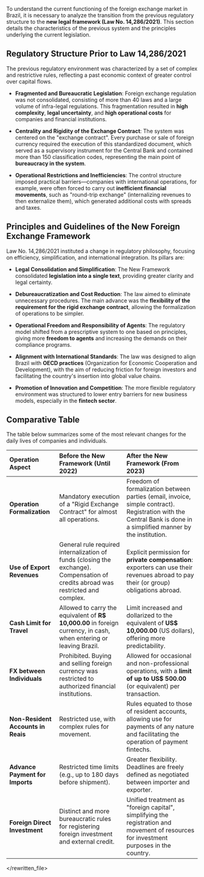 To understand the current functioning of the foreign exchange market in Brazil, it is necessary to analyze the transition from the previous regulatory structure to the **new legal framework (Law No. 14,286/2021)**. This section details the characteristics of the previous system and the principles underlying the current legislation.

## Regulatory Structure Prior to Law 14,286/2021

The previous regulatory environment was characterized by a set of complex and restrictive rules, reflecting a past economic context of greater control over capital flows.

* **Fragmented and Bureaucratic Legislation**: Foreign exchange regulation was not consolidated, consisting of more than 40 laws and a large volume of infra-legal regulations. This fragmentation resulted in **high complexity**, **legal uncertainty**, and **high operational costs** for companies and financial institutions.

* **Centrality and Rigidity of the Exchange Contract**: The system was centered on the "exchange contract". Every purchase or sale of foreign currency required the execution of this standardized document, which served as a supervisory instrument for the Central Bank and contained more than 150 classification codes, representing the main point of **bureaucracy in the system**.

* **Operational Restrictions and Inefficiencies**: The control structure imposed practical barriers—companies with international operations, for example, were often forced to carry out **inefficient financial movements**, such as "round-trip exchange" (internalizing revenues to then externalize them), which generated additional costs with spreads and taxes.

## Principles and Guidelines of the New Foreign Exchange Framework

Law No. 14,286/2021 instituted a change in regulatory philosophy, focusing on efficiency, simplification, and international integration. Its pillars are:

* **Legal Consolidation and Simplification**: The New Framework consolidated **legislation into a single text**, providing greater clarity and legal certainty.

* **Debureaucratization and Cost Reduction**: The law aimed to eliminate unnecessary procedures. The main advance was the **flexibility of the requirement for the rigid exchange contract**, allowing the formalization of operations to be simpler.

* **Operational Freedom and Responsibility of Agents**: The regulatory model shifted from a prescriptive system to one based on principles, giving more **freedom to agents** and increasing the demands on their compliance programs.

* **Alignment with International Standards**: The law was designed to align Brazil with **OECD practices** (Organization for Economic Cooperation and Development), with the aim of reducing friction for foreign investors and facilitating the country's insertion into global value chains.

* **Promotion of Innovation and Competition**: The more flexible regulatory environment was structured to lower entry barriers for new business models, especially in the **fintech sector**.

## Comparative Table

The table below summarizes some of the most relevant changes for the daily lives of companies and individuals.

| Operation Aspect | Before the New Framework (Until 2022) | After the New Framework (From 2023) |
| :--- | :--- | :--- |
| **Operation Formalization** | Mandatory execution of a "Rigid Exchange Contract" for almost all operations. | Freedom of formalization between parties (email, invoice, simple contract). Registration with the Central Bank is done in a simplified manner by the institution. |
| **Use of Export Revenues**| General rule required internalization of funds (closing the exchange). Compensation of credits abroad was restricted and complex. | Explicit permission for **private compensation**: exporters can use their revenues abroad to pay their (or group) obligations abroad. |
| **Cash Limit for Travel** | Allowed to carry the equivalent of **R$ 10,000.00** in foreign currency, in cash, when entering or leaving Brazil. | Limit increased and dollarized to the equivalent of **US$ 10,000.00** (US dollars), offering more predictability. |
| **FX between Individuals**| Prohibited. Buying and selling foreign currency was restricted to authorized financial institutions. | Allowed for occasional and non-professional operations, with a **limit of up to US$ 500.00** (or equivalent) per transaction. |
| **Non-Resident Accounts in Reais** | Restricted use, with complex rules for movement. | Rules equated to those of resident accounts, allowing use for payments of any nature and facilitating the operation of payment fintechs. |
| **Advance Payment for Imports**| Restricted time limits (e.g., up to 180 days before shipment). | Greater flexibility. Deadlines are freely defined as negotiated between importer and exporter. |
| **Foreign Direct Investment**| Distinct and more bureaucratic rules for registering foreign investment and external credit. | Unified treatment as "foreign capital", simplifying the registration and movement of resources for investment purposes in the country. |

</rewritten_file> 